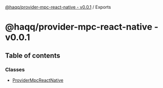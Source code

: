 [@haqq/provider-mpc-react-native - v0.0.1](README.md) / Exports

# @haqq/provider-mpc-react-native - v0.0.1

## Table of contents

### Classes

- [ProviderMpcReactNative](classes/ProviderMpcReactNative.md)
